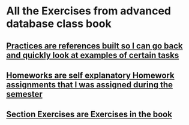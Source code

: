 # All the Exercises from advanced database class book
## [Practices are references built so I can go back and quickly look at examples of certain tasks](https://github.com/evanallen13/Advanced-Database-class-assignments/tree/master/Practices)
## [Homeworks are self explanatory Homework assignments that I was assigned during the semester](https://github.com/evanallen13/Advanced-Database-class-assignments/tree/master/Homeworks)
## [Section Exercises are Exercises in the book](https://github.com/evanallen13/Advanced-Database-class-assignments/tree/master/Section_Exercises)


